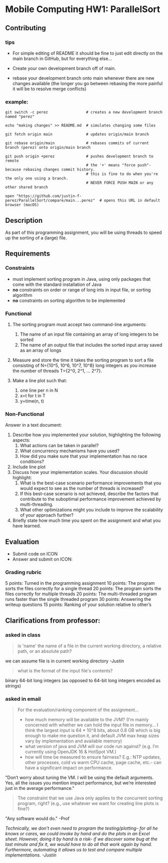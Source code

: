 # Mobile Computing HW1: ParallelSort

## Contributing
### tips
* For simple editing of README it should be fine to just edit directly on the main branch in GitHub, but for everything else...

* Create your own development branch off of main.

* rebase your development branch onto main whenever there are new changes available (the longer you go between rebasing the more painful it will be to resolve merge conflicts)

### example:
```shell
git switch -c perez                 # creates a new development branch named "perez"

echo "making changes" >> README.md  # simulates changing some files

git fetch origin main               # updates origin/main branch

git rebase origin/main              # rebases commits of current branch (perez) onto origin/main branch

git push origin +perez              # pushes development branch to remote
                                    # the '+' means "force push"- because rebasing changes commit history.
                                    # this is fine to do when you're the only one using a branch.
                                    # NEVER FORCE PUSH MAIN or any other shared branch
                                    
open "https://github.com/justin-f-perez/ParallelSort/compare/main...perez"  # opens this URL in default browser (macOS)
```

## Description
As part of this programming assignment, you will be using threads to speed up the sorting of a (large) file.

## Requirements
### Constraints
* must implement sorting program in Java, using only packages that come with the standard installation of Java
* **no** constraints on order or range of long ints in input file, or sorting algorithm
* **no** constraints on sorting algorithm to be implemented

### Functional
1. The sorting program must accept two command-line arguments: 
    1. The name of an input file containing an array of long integers to be sorted
    2. The name of an output file that includes the sorted input array saved as an array of longs 

2. Measure and store the time it takes the sorting program to sort a file consisting of N={10^5, 10^6, 10^7, 10^8} long integers as you increase the number of threads T={2^0, 2^1, ... 2^7}.

3. Make a line plot such that:
    1. one line per n in N
    2. x=t for t in T
    3. y=time(n, t)

### Non-Functional
Answer in a text document:
1. Describe how you implemented your solution, highlighting the following aspects: 
    1. What actions can be taken in parallel? 
    2. What concurrency mechanisms have you used? 
    3. How did you make sure that your implementation has no race conditions? 
2. Include line plot
3. Discuss how your implementation scales. Your discussion should highlight: 
    1. What is the best-case scenario performance improvements that you would expect to see as the number of threads is increased? 
    2. If this best-case scenario is not achieved, describe the factors that contribute to the suboptimal performance improvement achieved by multi-threading. 
    3. What other optimizations might you include to improve the scalability of your approach further? 
4. Briefly state how much time you spent on the assignment and what you have learned.



## Evaluation 
* Submit code on ICON
* Answer and submit on ICON:

### Grading rubric
 5 points: Turned in the programming assignment
10 points: The program sorts the files correctly for a single thread
20 points: The program sorts the files correctly for multiple threads
20 points: The multi-threaded program runs faster than the single threaded program 
30 points: Answering the writeup questions
15 points: Ranking of your solution relative to other’s 


## Clarifications from professor:
### asked in class
> is 'name' the name of a file in the current working directory, a relative path, or an absolute path?

we can assume file is in current working directory -Justin
> what is the format of the input file's contents?

binary 64-bit long integers (as opposed to 64-bit long integers encoded as strings)

### asked in email
> For the evaluation/ranking component of the assignment…
> * how much memory will be available to the JVM? (I’m mainly concerned with whether we can hold the input file in memory… I think the largest input is 64 * 10^8 bits, about 0.8 GB which is big enough to make me question it, and default JVM max heap sizes vary by implementation and available memory) 
> * what version of java and JVM will our code run against? (e.g. I’m currently using OpenJDK 16 & HotSpot VM.)
> * how will time be measured to ensure fairness? E.g.: NTP updates, other processes, cold vs warm CPU cache, page cache, etc.- can have a significant impact on performance.

"Don’t worry about tuning the VM. I will be using the default arguments. Yes, all the issues you mention impact performance, but we’re interested just in the average performance."

> The constraint that we use Java only applies to the concurrent sorting program, right? (e.g., use whatever we want for creating line plots is fine?)

"Any software would do." -Prof

_Technically, we don't even need to program the testing/plotting- for all he knows or cares, we could invoke by hand and do the plots in an Excel sheet. However, doing it by hand is a risk- if we discover some bug at the last minute and fix it, we would have to do all that work again by hand. Furthermore, automating it allows us to test and compare multiple implementations. -Justin_
